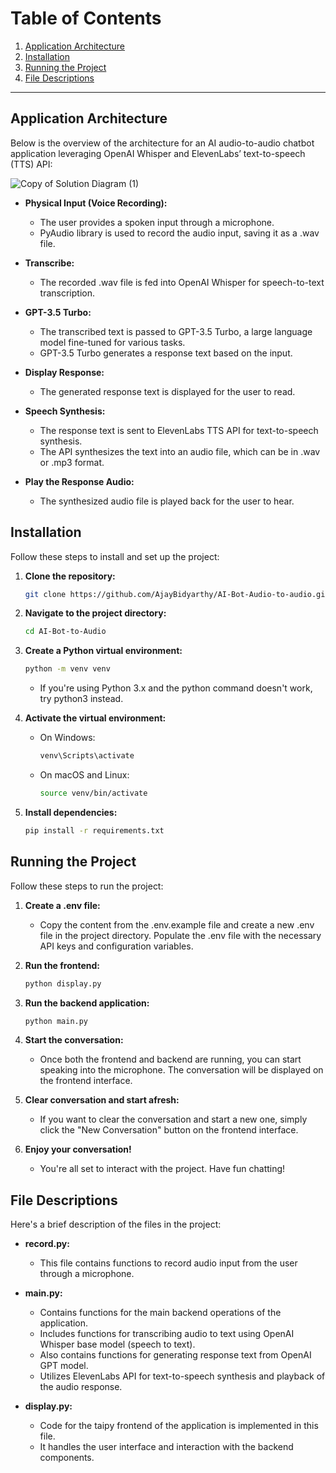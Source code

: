 # Table of Contents
1. [Application Architecture](#application-architecture)
2. [Installation](#installation)
3. [Running the Project](#running-the-project)
4. [File Descriptions](#file-descriptions)

---

## Application Architecture

Below is the overview of the architecture for an AI audio-to-audio chatbot application leveraging OpenAI Whisper and ElevenLabs’ text-to-speech (TTS) API:

![Copy of Solution Diagram (1)](https://github.com/AjayBidyarthy/AI-Bot-Audio-to-audio/assets/29508011/2aa49ecb-5aa2-4db2-aac6-7c5d570bc1e2)

- **Physical Input (Voice Recording):**
    - The user provides a spoken input through a microphone.
    - PyAudio library is used to record the audio input, saving it as a .wav file.

- **Transcribe:**
    - The recorded .wav file is fed into OpenAI Whisper for speech-to-text transcription.

- **GPT-3.5 Turbo:**
    - The transcribed text is passed to GPT-3.5 Turbo, a large language model fine-tuned for various tasks.
    - GPT-3.5 Turbo generates a response text based on the input.

- **Display Response:**
    - The generated response text is displayed for the user to read.

- **Speech Synthesis:**
    - The response text is sent to ElevenLabs TTS API for text-to-speech synthesis.
    - The API synthesizes the text into an audio file, which can be in .wav or .mp3 format.

- **Play the Response Audio:**
    - The synthesized audio file is played back for the user to hear.

## Installation

Follow these steps to install and set up the project:

1. **Clone the repository:**
    ```bash
    git clone https://github.com/AjayBidyarthy/AI-Bot-Audio-to-audio.git
    ```
2. **Navigate to the project directory:**
    ```bash
    cd AI-Bot-to-Audio
    ```
3. **Create a Python virtual environment:**
    ```bash
    python -m venv venv
    ```
    - If you're using Python 3.x and the python command doesn't work, try python3 instead.

4. **Activate the virtual environment:**
    - On Windows:
        ```bash
        venv\Scripts\activate
        ```
    - On macOS and Linux:
        ```bash
        source venv/bin/activate
        ```
5. **Install dependencies:**
    ```bash
    pip install -r requirements.txt
    ```

## Running the Project

Follow these steps to run the project:

1. **Create a .env file:**
    - Copy the content from the .env.example file and create a new .env file in the project directory. Populate the .env file with the necessary API keys and configuration variables.

2. **Run the frontend:**
    ```bash
    python display.py
    ```
3. **Run the backend application:**
    ```bash
    python main.py
    ```

4. **Start the conversation:**
    - Once both the frontend and backend are running, you can start speaking into the microphone. The conversation will be displayed on the frontend interface.

5. **Clear conversation and start afresh:**
    - If you want to clear the conversation and start a new one, simply click the "New Conversation" button on the frontend interface.

6. **Enjoy your conversation!**
    - You're all set to interact with the project. Have fun chatting!

## File Descriptions

Here's a brief description of the files in the project:

- **record.py:**
    - This file contains functions to record audio input from the user through a microphone.

- **main.py:**
    - Contains functions for the main backend operations of the application.
    - Includes functions for transcribing audio to text using OpenAI Whisper base model (speech to text).
    - Also contains functions for generating response text from OpenAI GPT model.
    - Utilizes ElevenLabs API for text-to-speech synthesis and playback of the audio response.

- **display.py:**
    - Code for the taipy frontend of the application is implemented in this file.
    - It handles the user interface and interaction with the backend components.
